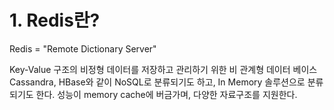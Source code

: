 # 1. Redis란?

Redis = "Remote Dictionary Server"

Key-Value 구조의 비정형 데이터를 저장하고 관리하기 위한 비 관계형 데이터 베이스
Cassandra, HBase와 같이 NoSQL로 분류되기도 하고, In Memory 솔루션으로 분류되기도 한다.
성능이 memory cache에 버금가며, 다양한 자료구조를 지원한다.

